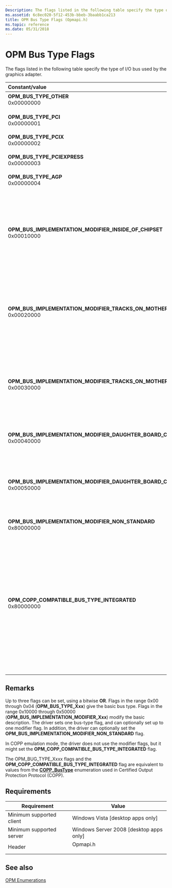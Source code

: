 ```yaml
---
Description: The flags listed in the following table specify the type of I/O bus used by the graphics adapter.
ms.assetid: 6c8ec020-5f12-453b-bbeb-3baabb1ca213
title: OPM Bus Type Flags (Opmapi.h)
ms.topic: reference
ms.date: 05/31/2018
---
```


# OPM Bus Type Flags

The flags listed in the following table specify the type of I/O bus used by the graphics adapter.



| Constant/value                                                                                                                                                                                                                                                                                                                                                                                                      | Description                                                                                                                                                                                                                                                                                                                                                                                |
|:--------------------------------------------------------------------------------------------------------------------------------------------------------------------------------------------------------------------------------------------------------------------------------------------------------------------------------------------------------------------------------------------------------------------|:-------------------------------------------------------------------------------------------------------------------------------------------------------------------------------------------------------------------------------------------------------------------------------------------------------------------------------------------------------------------------------------------|
| <span id="OPM_BUS_TYPE_OTHER"></span><span id="opm_bus_type_other"></span><dl> <dt>**OPM\_BUS\_TYPE\_OTHER**</dt> <dt>0x00000000</dt> </dl>                                                                                                                                                                      | Indicates a type of bus other than the types listed here.<br/>                                                                                                                                                                                                                                                                                                                       |
| <span id="OPM_BUS_TYPE_PCI"></span><span id="opm_bus_type_pci"></span><dl> <dt>**OPM\_BUS\_TYPE\_PCI**</dt> <dt>0x00000001</dt> </dl>                                                                                                                                                                            | PCI bus.<br/>                                                                                                                                                                                                                                                                                                                                                                        |
| <span id="OPM_BUS_TYPE_PCIX"></span><span id="opm_bus_type_pcix"></span><dl> <dt>**OPM\_BUS\_TYPE\_PCIX**</dt> <dt>0x00000002</dt> </dl>                                                                                                                                                                         | PCI-X bus.<br/>                                                                                                                                                                                                                                                                                                                                                                      |
| <span id="OPM_BUS_TYPE_PCIEXPRESS"></span><span id="opm_bus_type_pciexpress"></span><dl> <dt>**OPM\_BUS\_TYPE\_PCIEXPRESS**</dt> <dt>0x00000003</dt> </dl>                                                                                                                                                       | PCI Express bus.<br/>                                                                                                                                                                                                                                                                                                                                                                |
| <span id="OPM_BUS_TYPE_AGP"></span><span id="opm_bus_type_agp"></span><dl> <dt>**OPM\_BUS\_TYPE\_AGP**</dt> <dt>0x00000004</dt> </dl>                                                                                                                                                                            | Accelerated Graphics Port (AGP) bus.<br/>                                                                                                                                                                                                                                                                                                                                            |
| <span id="OPM_BUS_IMPLEMENTATION_MODIFIER_INSIDE_OF_CHIPSET"></span><span id="opm_bus_implementation_modifier_inside_of_chipset"></span><dl> <dt>**OPM\_BUS\_IMPLEMENTATION\_MODIFIER\_INSIDE\_OF\_CHIPSET**</dt> <dt>0x00010000</dt> </dl>                                                                      | The implementation for the graphics adapter is in a motherboard chipset's north bridge. This flag implies that data never goes over an expansion bus (such as PCI or AGP) when it is transferred from main memory to the graphics adapter. <br/>                                                                                                                                     |
| <span id="OPM_BUS_IMPLEMENTATION_MODIFIER_TRACKS_ON_MOTHER_BOARD_TO_CHIP"></span><span id="opm_bus_implementation_modifier_tracks_on_mother_board_to_chip"></span><dl> <dt>**OPM\_BUS\_IMPLEMENTATION\_MODIFIER\_TRACKS\_ON\_MOTHER\_BOARD\_TO\_CHIP**</dt> <dt>0x00020000</dt> </dl>                            | The graphics adapter is connected to a motherboard chipset's north bridge by tracks on the motherboard, and all of the graphics adapter's chips (integrated circuits) are soldered to the motherboard. <br/>                                                                                                                                                                         |
| <span id="OPM_BUS_IMPLEMENTATION_MODIFIER_TRACKS_ON_MOTHER_BOARD_TO_SOCKET"></span><span id="opm_bus_implementation_modifier_tracks_on_mother_board_to_socket"></span><dl> <dt>**OPM\_BUS\_IMPLEMENTATION\_MODIFIER\_TRACKS\_ON\_MOTHER\_BOARD\_TO\_SOCKET**</dt> <dt>0x00030000</dt> </dl>                      | The graphics adapter is connected to a motherboard chipset's north bridge by tracks on the motherboard, and all of the graphics adapter's chips are connected through sockets to the motherboard.<br/>                                                                                                                                                                               |
| <span id="OPM_BUS_IMPLEMENTATION_MODIFIER_DAUGHTER_BOARD_CONNECTOR"></span><span id="opm_bus_implementation_modifier_daughter_board_connector"></span><dl> <dt>**OPM\_BUS\_IMPLEMENTATION\_MODIFIER\_DAUGHTER\_BOARD\_CONNECTOR**</dt> <dt>0x00040000</dt> </dl>                                                 | The graphics adapter is connected to the motherboard through a daughterboard connector.<br/>                                                                                                                                                                                                                                                                                         |
| <span id="OPM_BUS_IMPLEMENTATION_MODIFIER_DAUGHTER_BOARD_CONNECTOR_INSIDE_OF_NUAE"></span><span id="opm_bus_implementation_modifier_daughter_board_connector_inside_of_nuae"></span><dl> <dt>**OPM\_BUS\_IMPLEMENTATION\_MODIFIER\_DAUGHTER\_BOARD\_CONNECTOR\_INSIDE\_OF\_NUAE**</dt> <dt>0x00050000</dt> </dl> | The graphics adapter is connected to the motherboard through a daughterboard connector, and the graphics adapter is inside an enclosure that is not user accessible.<br/>                                                                                                                                                                                                            |
| <span id="OPM_BUS_IMPLEMENTATION_MODIFIER_NON_STANDARD"></span><span id="opm_bus_implementation_modifier_non_standard"></span><dl> <dt>**OPM\_BUS\_IMPLEMENTATION\_MODIFIER\_NON\_STANDARD**</dt> <dt>0x80000000</dt> </dl>                                                                                      | Nonstandard modifier. (Optional.)<br/>                                                                                                                                                                                                                                                                                                                                               |
| <span id="OPM_COPP_COMPATIBLE_BUS_TYPE_INTEGRATED"></span><span id="opm_copp_compatible_bus_type_integrated"></span><dl> <dt>**OPM\_COPP\_COMPATIBLE\_BUS\_TYPE\_INTEGRATED**</dt> <dt>0x80000000</dt> </dl>                                                                                                     | Integrated bus. This flag is used only in COPP emulation mode. It indicates that the command and status signals between the graphics adapter and other subsystems on the computer are not available on an expansion bus that has a public specification and standard connector type, unless it is a memory bus. This flag can be combined with an **OPM\_BUS\_TYPE\_Xxx** flag.<br/> |



## Remarks

Up to three flags can be set, using a bitwise **OR**. Flags in the range 0x00 through 0x04 (**OPM\_BUS\_TYPE\_Xxx**) give the basic bus type. Flags in the range 0x10000 through 0x50000 (**OPM\_BUS\_IMPLEMENTATION\_MODIFIER\_Xxx**) modify the basic description. The driver sets one bus-type flag, and can optionally set up to one modifier flag. In addition, the driver can optionally set the **OPM\_BUS\_IMPLEMENTATION\_MODIFIER\_NON\_STANDARD** flag.

In COPP emulation mode, the driver does not use the modifier flags, but it might set the **OPM\_COPP\_COMPATIBLE\_BUS\_TYPE\_INTEGRATED** flag.

The OPM\_BUG\_TYPE\_Xxxx flags and the **OPM\_COPP\_COMPATIBLE\_BUS\_TYPE\_INTEGRATED** flag are equivalent to values from the [**COPP\_BusType**](/windows/win32/api/dxva9typ/ne-dxva9typ-copp_bustype) enumeration used in Certified Output Protection Protocol (COPP).

## Requirements



| Requirement | Value |
|-------------------------------------|-------------------------------------------------------------------------------------|
| Minimum supported client<br/> | Windows Vista \[desktop apps only\]<br/>                                      |
| Minimum supported server<br/> | Windows Server 2008 \[desktop apps only\]<br/>                                |
| Header<br/>                   | <dl> <dt>Opmapi.h</dt> </dl> |



## See also

<dl> <dt>

[OPM Enumerations](opm-enumerations.md)
</dt> </dl>

 

 
